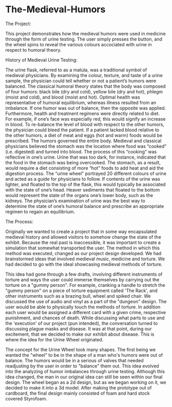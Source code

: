 # The-Medieval-Humors

The Project:

This project demonstrates how the medieval humors were used in medicine through the form of urine testing. The user simply presses the button, and the wheel spins to reveal the various colours accociated with urine in respect to humoral theory.

History of Medieval Urine Testing:

The urine flask, referred to as a matula, was a traditional symbol of medieval physicians. By examining the colour, texture, and taste of a urine sample, the physician could tell whether or not a patient’s humors were balanced. The classical humoral theory states that the body was composed of four humors: black bile (dry and cold), yellow bile (dry and hot), phlegm (moist and cold), and blood (moist and hot). Optimal health was representative of humoral equilibrium, whereas illness resulted from an imbalance. If one humor was out of balance, then the opposite was applied. Furthermore, health and treatment regimens were directly related to diet. For example, if one’s face was especially red, this would signify an increase in blood. To re-balance the level of blood with respect to the other humors, the physician could bleed the patient. If a patient lacked blood relative to the other humors, a diet of meat and eggs (hot and warm) foods would be prescribed. 
	The humors governed the entire body. Medieval and classical physicians believed the stomach was the location where food was “cooked” (i.e. digested) and turned into blood. The process of this “cooking” was reflective in one’s urine. Urine that was too dark, for instance, indicated that the food in the stomach was being overcooked. The stomach, as a result, would require a diet consisting of more “hot” foods to add heat and aid the digestion process. 
	The “urine wheel” portrayed 20 different colours of urine and acted as a guide for physicians to follow. If contents of the urine was lighter, and floated to the top of the flask, this would typically be associated with the state of one’s head. Heaver sediments that floated to the bottom would represent the state of the organs one’s lower body, such as the kidneys. The physician’s examination of urine was the best way to determine the state of one’s humoral balance and prescribe an appropriate regimen to regain an equilibrium.

The Process:

Originally we wanted to create a project that in some way encapsulated medieval history and allowed visitors to somehow change the state of the exhibit. Because the real past is inaccessible, it was important to create a simulation that somewhat transported the user. The method in which this method was executed, changed as our project design developed. We had brainstormed ideas that involved medieval music, medicine and torture. We had decided to go with the ideal showcasing medieval methods of torture.  

This idea had gone through a few drafts, involving different instruments of torture and ways the user could immerse themselves by carrying out the torture on a "gummy person". For example, cranking a handle to stretch the "gummy person" on a piece of torture equipment called 'The Rack', and other instruments such as a brazing bull, wheel and spiked chair. We discussed the use of audio and vinyl as a part of the "dungeon" design. The user would be able to physically touch the methods of torture.  In addition each user would be assigned a different card with a given crime, respective punishment, and chances of death. While discussing what parts to use and the 'execution' of our project (pun intended), the conversation turned to discussing plague masks and disease. It was at that point, during our excitement, that we decided to make our exhibit about disease. This is where the idea for the Urine Wheel originated. 

The concept for the Urine Wheel took many shapes. The first being we wanted the "wheel" to be in the shape of a man who's humors were out of balance. The humors would be in a serious of valves that needed readjusting by the user in order to "balance" them out. This idea evolved into the analyzing of humor imbalances through urine testing. Although this idea changed, the man in our original idea can still be seen within our final design. The wheel began as a 2d design, but as we began working on it, we decided to make it into a 3d model. After making the prototype out of cardboard, the final design mainly consisted of foam and hard stock covered Styrofoam. 
